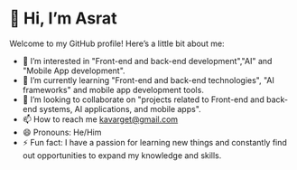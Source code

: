 # 👋 Hi, I’m Asrat
Welcome to my GitHub profile! Here’s a little bit about me:
- 👀 I’m interested in "Front-end and back-end development","AI" and "Mobile App development".
- 🌱 I’m currently learning "Front-end and back-end technologies", "AI frameworks" and mobile app development tools.
- 💞️ I’m looking to collaborate on "projects related to Front-end and back-end systems, AI applications, and mobile apps".
- 📫 How to reach me kavarget@gmail.com
- 😄 Pronouns: He/Him
- ⚡ Fun fact: I have a passion for learning new things and constantly find out opportunities to expand my knowledge and skills.

<!---
Asrat/Asrat is a ✨ special ✨ repository because its `README.md` (this file) appears on your GitHub profile.
You can click the Preview link to take a look at your changes.
--->
